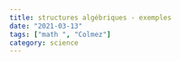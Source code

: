 ```yaml
---
title: structures algébriques - exemples
date: "2021-03-13"
tags: ["math ", "Colmez"]
category: science
---
```

